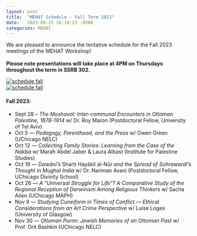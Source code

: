 ```yaml
---
layout: post
title:  "MEHAT Schedule — Fall Term 2023"
date:   2023-09-25 16:10:23 -0500
categories: MEHAT
---
```

We are pleased to announce the tentative schedule for the Fall 2023 meetings of the MEHAT Workshop!
<br>
<br>
<b>Please note presentations will take place at 4PM on Thursdays throughout the term in SSRB 302.</b>  
  <div class="desktoponly" style="max-width: 100%;">
    <a href="{{ site.url }}/images/MEHAT Fall 2023.jpg" target="_blank">
      <img alt="schedule fall" src="{{ site.url }}/images/MEHAT Fall 2023.jpg" 
        style="width: auto;" />
    </a>
  </div>
  <div class="mobileonly" style="max-width: 100%;">
    <a href="{{ site.url }}/images/MEHAT Fall 2023.jpg" target="_blank">
      <img alt="schedule fall" src="{{ site.url }}/images/MEHAT Fall 2023.jpg"
        style="width: auto;" />
    </a>
  </div>
<h4>Fall 2023:</h4>
<ul>
  <li>Sept 28 – <i>The Moshavot: Inter-communal Encounters in Ottoman Palestine, 1878-1914</i> w/ Dr. Roy Maron (Postdoctoral Fellow, University of Tel Aviv)</li>
  <li>Oct 5 — <i>Pedagogy, Parenthood, and the Press</i> w/ Owen Green (UChicago NELC)</li>
  <li>Oct 12 — <i>Collecting Family Stories: Learning from the Case of the Nakba</i> w/ Marah Abdel Jaber & Laura Albast (Institute for Palestine Studies)</li>
  <li>Oct 19 — <i>Dawānī’s</i> Sharḥ Hayākil al-Nūr <i>and the Spread of Suhrawardī’s Thought in Mughal India</i> w/ Dr. Nariman Avani (Postdoctoral Fellow, UChicago Divinity School)</li>
  <li>Oct 26 — <i>A “Universal Struggle for Life”? A Comparative Study of the Regional Reception of Darwinism Among Religious Thinkers</i> w/ Sacha Allen (UChicago MAPH)</li>
  <li>Nov 9 — <i>Studying Cuneiform in Times of Conflict — Ethical Considerations from an Art Crime Perspective</i> w/ Luise Loges (University of Glasgow)</li>
  <li>Nov 30 — <i>Ottoman Purim: Jewish Memories of an Ottoman Past</i> w/ Prof. Orit Bashkin (UChicago NELC)</li>
</ul>
